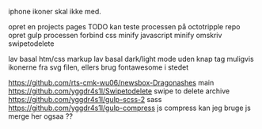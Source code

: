 iphone ikoner skal ikke med.

opret en projects pages TODO
  kan teste processen på octotripple repo
opret gulp processen
  forbind
    css minify
    javascript minify
omskriv swipetodelete

lav basal htm/css markup
lav basal dark/light mode uden knap
tag muligvis ikonerne fra svg filen, ellers brug fontawesome i stedet


https://github.com/rts-cmk-wu06/newsbox-Dragonashes
  main
https://github.com/yggdr4s1l/Swipetodelete
  swipe to delete
  archive
https://github.com/yggdr4s1l/gulp-scss-2
  sass
https://github.com/yggdr4s1l/gulp-compress
  js compress
  kan jeg bruge js merge her ogsaa ??